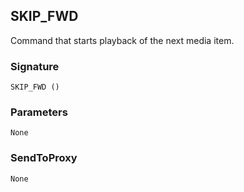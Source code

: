 ## SKIP\_FWD

Command that starts playback of the next media item.


### Signature

`SKIP_FWD ()`


### Parameters

`None`


### SendToProxy

`None`